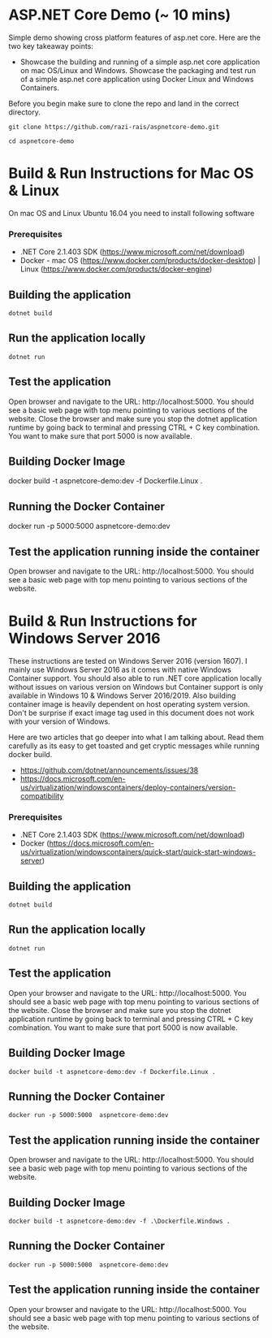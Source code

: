 # ASP.NET Core Demo (~ 10 mins)
Simple demo showing cross platform features of asp.net core. Here are the two key takeaway points:

* Showcase the building and running of a simple asp.net core application on mac OS/Linux and Windows.
 Showcase the packaging and test run of a simple asp.net core application using Docker Linux and Windows Containers. 


Before you begin make sure to clone the repo and land in the correct directory. 

```git clone https://github.com/razi-rais/aspnetcore-demo.git ```

```cd aspnetcore-demo```


# Build & Run Instructions for Mac OS & Linux

On mac OS and Linux Ubuntu 16.04 you need to install following software 

### Prerequisites 
* .NET Core 2.1.403 SDK (https://www.microsoft.com/net/download)
* Docker - mac OS (https://www.docker.com/products/docker-desktop) | Linux (https://www.docker.com/products/docker-engine)

## Building the application

```dotnet build``` 

## Run the application locally

```dotnet run```

## Test the application 

Open browser and navigate to the URL: http://localhost:5000. You should see a basic web page with top menu pointing to various sections of the website. Close the browser and make sure you stop the dotnet application runtime by going back to terminal and pressing CTRL + C key combination. You want to make sure that port 5000 is now available.

## Building Docker Image 

docker build -t aspnetcore-demo:dev -f Dockerfile.Linux .

## Running the Docker Container

docker run -p 5000:5000  aspnetcore-demo:dev  

## Test the application running inside the container 

Open browser and navigate to the URL: http://localhost:5000. You should see a basic web page with top menu pointing to various sections of the website.


# Build & Run Instructions for Windows Server 2016 

These instructions are tested on Windows Server 2016 (version 1607). I mainly use Windows Server 2016 as it comes with native Windows Container support. You should also able to run .NET core application locally without issues on various version on Windows but Container support is only available in Windows 10 & Windows Server 2016/2019. Also building container image is heavily dependent on host operating system version. Don't be surprise if exact image tag used in this document does not work with your version of Windows. 

Here are two articles that go deeper into what I am talking about. Read them carefully as its easy to get toasted and get cryptic messages while running docker build.

* https://github.com/dotnet/announcements/issues/38 
* https://docs.microsoft.com/en-us/virtualization/windowscontainers/deploy-containers/version-compatibility

### Prerequisites 
* .NET Core 2.1.403 SDK (https://www.microsoft.com/net/download)
* Docker (https://docs.microsoft.com/en-us/virtualization/windowscontainers/quick-start/quick-start-windows-server)

## Building the application

```dotnet build``` 

## Run the application locally

```dotnet run``` 

## Test the application 

Open your browser and navigate to the URL: http://localhost:5000. You should see a basic web page with top menu pointing to various sections of the website. Close the browser and make sure you stop the dotnet application runtime by going back to terminal and pressing CTRL + C key combination. You want to make sure that port 5000 is now available.

## Building Docker Image 

```docker build -t aspnetcore-demo:dev -f Dockerfile.Linux .```

## Running the Docker Container

```docker run -p 5000:5000  aspnetcore-demo:dev```  

## Test the application running inside the container 

Open browser and navigate to the URL: http://localhost:5000. You should see a basic web page with top menu pointing to various sections of the website.

## Building Docker Image 

```docker build -t aspnetcore-demo:dev -f .\Dockerfile.Windows .```

## Running the Docker Container

```docker run -p 5000:5000  aspnetcore-demo:dev```  

## Test the application running inside the container 

Open your browser and navigate to the URL: http://localhost:5000. You should see a basic web page with top menu pointing to various sections of the website.




